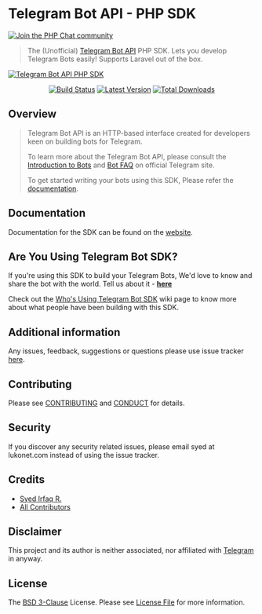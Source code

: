 # Telegram Bot API - PHP SDK

[![Join the PHP Chat community][ico-phpchat]][link-phpchat]

> The (Unofficial) [Telegram Bot API][link-telegram-bots] PHP SDK. Lets you develop Telegram Bots easily! Supports Laravel out of the box.

[![Telegram Bot API PHP SDK][hero-img]][link-author]

<p align="center">
<a href="https://travis-ci.org/irazasyed/telegram-bot-sdk"><img src="https://img.shields.io/travis/irazasyed/telegram-bot-sdk.svg?style=flat-square" alt="Build Status"/></a>
<a href="https://github.com/irazasyed/telegram-bot-sdk/releases"><img src="https://img.shields.io/github/release/irazasyed/telegram-bot-sdk.svg?style=flat-square" alt="Latest Version"/></a>
<a href="https://packagist.org/packages/irazasyed/telegram-bot-sdk"><img src="https://img.shields.io/packagist/dt/irazasyed/telegram-bot-sdk.svg?style=flat-square" alt="Total Downloads"/></a>
</p>

## Overview

> Telegram Bot API is an HTTP-based interface created for developers keen on building bots for Telegram.
>
> To learn more about the Telegram Bot API, please consult the [Introduction to Bots][link-telegram-bots] and [Bot FAQ][link-telegram-bot-faq] on official Telegram site.
>
> To get started writing your bots using this SDK, Please refer the [documentation][link-docs].

## Documentation

Documentation for the SDK can be found on the [website][link-docs].

## Are You Using Telegram Bot SDK?

If you're using this SDK to build your Telegram Bots, We'd love to know and share the bot with the world. Tell us about it - **[here][link-sdk-users]**

Check out the [Who's Using Telegram Bot SDK][link-sdk-users] wiki page to know more about what people have been building with this SDK.

## Additional information

Any issues, feedback, suggestions or questions please use issue tracker [here][link-issues].

## Contributing

Please see [CONTRIBUTING][link-contributing] and [CONDUCT][link-conduct] for details.

## Security

If you discover any security related issues, please email syed at lukonet.com instead of using the issue tracker.

## Credits

- [Syed Irfaq R.][link-author]
- [All Contributors][link-contributors]

## Disclaimer

This project and its author is neither associated, nor affiliated with [Telegram][link-telegram] in anyway.

## License

The [BSD 3-Clause][link-license] License. Please see [License File][link-license] for more information.

[ico-phpchat]: https://img.shields.io/badge/Join-PHP%20Chat-blue.svg?style=flat-square
[hero-img]: https://cloud.githubusercontent.com/assets/1915268/8475216/fe774802-20d3-11e5-9692-f54502716d64.png

[link-phpchat]: https://telegram-bot-sdk.readme.io/blog/join-php-chat-slack-community-for-support
[link-author]: https://github.com/irazasyed
[link-repo]: https://github.com/irazasyed/telegram-bot-sdk
[link-issues]: ../../issues
[link-contributors]: ../../contributors
[link-conduct]: CONDUCT.md
[link-license]: LICENSE.md
[link-sdk-users]: ../../wiki/Who's-Using-Telegram-Bot-SDK%3F
[link-telegram]: https://telegram.org/
[link-telegram-bots]: https://core.telegram.org/bots
[link-telegram-bot-faq]: https://core.telegram.org/bots/faq
[link-docs]: https://telegram-bot-sdk.readme.io/docs
[link-contributing]: https://telegram-bot-sdk.readme.io/docs/contributing
